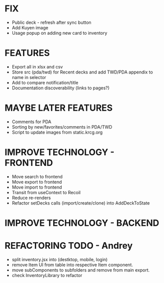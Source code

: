 # FIX
- Public deck - refresh after sync button
- Add Kuyen image
- Usage popup on adding new card to inventory

# FEATURES
- Export all in xlsx and csv
- Store src (pda/twd) for Recent decks and add TWD/PDA appendix to name in selector
- Add to compare notification/title
- Documentation discoverability (links to pages?)

# MAYBE LATER FEATURES
- Comments for PDA
- Sorting by new/favorites/comments in PDA/TWD
- Script to update images from static.krcg.org

# IMPROVE TECHNOLOGY - FRONTEND
- Move search to frontend
- Move export to frontend
- Move import to frontend
- Transit from useContext to Recoil
- Reduce re-renders
- Refactor setDecks calls (import/create/clone) into AddDeckToState

# IMPROVE TECHNOLOGY - BACKEND

# REFACTORING TODO - Andrey
- split inventory.jsx into (destktop, mobile, login)
- remove Item UI from table into respective Item component.
- move subComponents to subfolders and remove from main export.
- check InventoryLibrary to refactor
